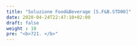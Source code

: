 ```yaml
---
title: "Soluzione Food&Beverage [S.F&B.STD00]"
date: 2020-04-24T22:47:10+02:00
draft: false
weight : 10
pre: "<b>721. </b>"
---
```


